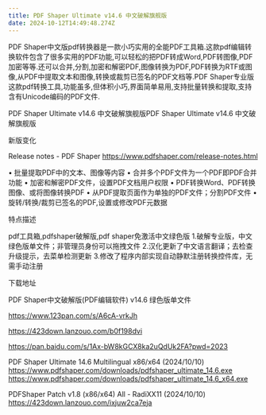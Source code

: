 ```yaml
---
title: PDF Shaper Ultimate v14.6 中文破解旗舰版
date: 2024-10-12T14:49:48.274Z
---
```


PDF Shaper中文版pdf转换器是一款小巧实用的全能PDF工具箱.这款pdf编辑转换软件包含了很多实用的PDF功能,可以轻松的把PDF转成Word,PDF转图像,PDF加密等等.还可以合并,分割,加密和解密PDF,图像转换为PDF,PDF转换为RTF或图像,从PDF中提取文本和图像,转换或裁剪已签名的PDF文档等.PDF Shaper专业版这款pdf转换工具,功能虽多,但体积小巧,界面简单易用,支持批量转换和提取,支持含有Unicode编码的PDF文件.

PDF Shaper Ultimate v14.6 中文破解旗舰版PDF Shaper Ultimate v14.6 中文破解旗舰版

新版变化

Release notes - PDF Shaper
https://www.pdfshaper.com/release-notes.html

• 批量提取PDF中的文本、图像等内容
• 合并多个PDF文件为一个PDF即PDF合并功能
• 加密和解密PDF文件，设置PDF文档用户权限
• PDF转换Word、PDF转换图像、或将图像转换PDF
• 从PDF提取页面作为单独的PDF文件；分割PDF文件
• 旋转/转换/裁剪已签名的PDF,设置或修改PDF元数据

特点描述

pdf工具箱,pdfshaper破解版,pdf shaper免激活中文绿色版
1.破解专业版，中文绿色版单文件；非管理员身份可以拖拽文件
2.汉化更新了中文语言翻译；去检查升级提示，去菜单检测更新
3.修改了程序内部实现自动静默注册转换控件库，无需手动注册

下载地址

PDF Shaper中文破解版(PDF编辑软件) v14.6 绿色版单文件

https://www.123pan.com/s/A6cA-vrkJh

https://423down.lanzouo.com/b0f198dvi

https://pan.baidu.com/s/1Ax-bW8kGCX8ka2uQdUk2FA?pwd=2023

PDF Shaper Ultimate 14.6 Multilingual x86/x64 (2024/10/10)
https://www.pdfshaper.com/downloads/pdfshaper_ultimate_14.6.exe
https://www.pdfshaper.com/downloads/pdfshaper_ultimate_14.6_x64.exe

PDFShaper Patch v1.8 (x86/x64) All - RadiXX11 (2024/10/10)
https://423down.lanzouo.com/ixjuw2ca7eja